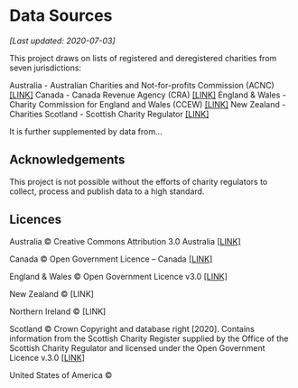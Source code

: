 # Data Sources

*[Last updated: 2020-07-03]*

This project draws on lists of registered and deregistered charities from seven jurisdictions:

Australia - Australian Charities and Not-for-profits Commission (ACNC) <a href="https://data.gov.au/dataset/ds-dga-b050b242-4487-4306-abf5-07ca073e5594/details?q=acnc" target=_blank>[LINK]</a>
Canada - Canada Revenue Agency (CRA) <a href="https://apps.cra-arc.gc.ca/ebci/hacc/srch/pub/dsplyBscSrch?request_locale=en" target=_blank>[LINK]</a>
England & Wales - Charity Commission for England and Wales (CCEW) <a href="http://data.charitycommission.gov.uk/" target=_blank>[LINK]</a>
New Zealand - Charities 
Scotland - Scottish Charity Regulator <a href="https://www.oscr.org.uk/about-charities/search-the-register/charity-register-download/" target=_blank>[LINK]</a>

It is further supplemented by data from...

## Acknowledgements

This project is not possible without the efforts of charity regulators to collect, process and publish data to a high standard.

## Licences

Australia © Creative Commons Attribution 3.0 Australia <a href="https://data.gov.au/dataset/ds-dga-b050b242-4487-4306-abf5-07ca073e5594/details?q=acnc" target=_blank>[LINK]</a>

Canada © Open Government Licence – Canada <a href="https://open.canada.ca/en/open-government-licence-canada" target=_blank>[LINK]</a>

England & Wales © Open Government Licence v3.0 <a href="https://www.nationalarchives.gov.uk/doc/open-government-licence/version/3/" target=_blank>[LINK]</a>

New Zealand © [LINK]

Northern Ireland © [LINK]

Scotland © Crown Copyright and database right [2020]. Contains information from the Scottish Charity Register supplied by the Office of the Scottish Charity Regulator and licensed under the Open Government Licence v.3.0 <a href="http://www.nationalarchives.gov.uk/doc/open-government-licence/version/3/" target=_blank>[LINK]</a>

United States of America © 